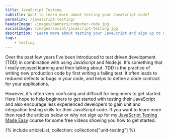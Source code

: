 ```yaml
---
title: JavaScript Testing
subtitle: Want to learn more about testing your JavaScript code?
permalink: /javascript-testing/
headerImage: /images/banners/computer-code.jpg
socialImage: /images/social/javascript-testing.jpg
description: "Learn more about testing your JavaScript and sign up to my course"
tags:
    - testing
---
```


Over the past few years I've been introduced to test driven development (TDD) in combination with using JavaScript and Node.js. It's something that I really enjoyed learning and then talking about. TDD is the practice of writing new production code by first writing a failing test. It often leads to reduced defects or bugs in your code, and helps to define a code contract for your applications.

However, it's often very confusing and difficult for beginners to get started. Here I hope to help beginners to get started with testing their JavaScript and also encourage less experienced developers to gain unit and integration testing skills for their JavaScript code. If you want to learn more then read the articles below or why not sign up for my [JavaScript Testing Made Easy]({{site.url}}/javascript-testing-beginners-course/?signup=testing-page) course for some free videos showing you how to get started.

{% include articleList, collection: collections["unit-testing"] %}